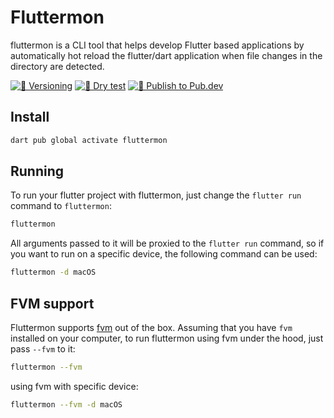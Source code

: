 # Fluttermon

fluttermon is a CLI tool that helps develop Flutter based applications by automatically hot reload the flutter/dart application when file changes in the directory are detected.

[![📝 Versioning](https://github.com/KAnggara75/fluttermon/actions/workflows/versioning.yaml/badge.svg)](https://github.com/KAnggara75/fluttermon/actions/workflows/versioning.yaml)
[![🧪 Dry test](https://github.com/KAnggara75/fluttermon/actions/workflows/dry-test.yaml/badge.svg)](https://github.com/KAnggara75/fluttermon/actions/workflows/dry-test.yaml)
[![🚀 Publish to Pub.dev](https://github.com/KAnggara75/fluttermon/actions/workflows/CD.yaml/badge.svg)](https://github.com/KAnggara75/fluttermon/actions/workflows/CD.yaml)

## Install

```bash
dart pub global activate fluttermon
```

## Running

To run your flutter project with fluttermon, just change the `flutter run` command to `fluttermon`:

```bash
fluttermon
```

All arguments passed to it will be proxied to the `flutter run` command, so if you want to run on a specific device, the following command can be used:

```bash
fluttermon -d macOS
```

## FVM support

Fluttermon supports [fvm](https://github.com/leoafarias/fvm) out of the box. Assuming that you have `fvm` installed on your computer, to run fluttermon using fvm under the hood, just pass `--fvm` to it:

```bash
fluttermon --fvm
```

using fvm with specific device:

```bash
fluttermon --fvm -d macOS
```
